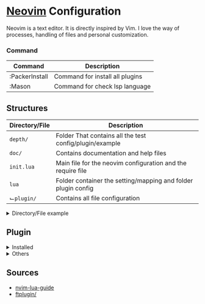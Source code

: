 # [Neovim](https://neovim.io) Configuration

Neovim is a text editor. It is directly inspired by Vim. I love the way of processes, handling of files and personal customization.

### Command

|  Command         |                         Description                          |
|------------------|--------------------------------------------------------------|
| :PackerInstall   | Command for install all plugins                              |
| :Mason           | Command for check lsp language                               |


## Structures

|  Directory/File  |                         Description                          |
|------------------|--------------------------------------------------------------|
| `depth/`         | Folder That contains all the test config/plugin/example      |
| `doc/`           | Contains documentation and help files                        |
| `init.lua`       | Main file for the neovim configuration and the require file  |
| `lua`            | Folder container the setting/mapping and folder plugin config|
|  ⌙`plugin/`      | Contains all file configuration                              |

<details>
<summary> Directory/File example</summary>

|  Directory/File  |                         Description                          |
|------------------|--------------------------------------------------------------|
| `filetype.lua`   | Used to set a file's lua filetype                            |
| `autoload/`      | Scripts loaded dynamically using Vim's autoload feature      |
| `colors/`        | Vim colorscheme files conventionally go here                 |
| `compiler/`      | Contains files related to compilation and make functionality |
| `doc/`           | Contains documentation and help files                        |
| `ftplugin/`      | Filetype-specific configurations here                        |
| `ftdetect/`      | FileType-specific detection here                             |
| `indent/`        | Contains scripts related to indentation                      |
| `plugin/`        | Contains all file configuration                              |
| `pack/`          | Vim's default location for third-party plugins               |
| `spell/`         | Files related to spell-checking                              |
| `syntax/`        | Contains scripts related to syntax highlighting              |
| `depth/`         | Folder That contains all the test config/plugin              |

<font size="1">* This structure is an example/idea, it is in no way an absolute truth and can be adapted according to your preference.</font>
</details>

## Plugin

<details>
<summary> Installed</summary>

- [x] [Packer (Manager Package)](https://github.com/wbthomason/packer.nvim)
- [x] [Nvim-web-devicons](https://github.com/nvim-tree/nvim-web-devicons)
- [x] [Lualine](https://github.com/nvim-lualine/lualine.nvim)
- [x] [Modes](https://github.com/mvllow/modes.nvim)
- [ ] [Modicator](https://github.com/mawkler/modicator.nvim)
- [x] [Mapx](https://github.com/b0o/mapx.nvim)
- [x] [Markdown-preview](https://github.com/iamcco/markdown-preview.nvim)
- [x] [Barbar](https://github.com/romgrk/barbar.nvim)
- [x] [Indent-backline](https://github.com/lukas-reineke/indent-blankline.nvim)
- [x] [Guess-indent](https://github.com/NMAC427/guess-indent.nvim)
- [x] [Vim-nerdtree](https://github.com/preservim/nerdtree)
- LSP :
    - [-] [Rust-tools.nvim](https://github.com/simrat39/rust-tools.nvim)
    - [ ] [Luasnip](https://github.com/L3MON4D3/LuaSnip)
    - [x] [Mason.nvim](https://github.com/williamboman/mason.nvim)
    - [x] [Mason_lspconfig.nvim](https://github.com/williamboman/mason-lspconfig.nvim)
    - [x] [Nvim-lspconfig](https://github.com/neovim/nvim-lspconfig)
    - [ ] [Typescript](https://github.com/jose-elias-alvarez/typescript.nvim)
- LSP :
    - [ ] [Nvim-cmp](https://github.com/hrsh7th/nvim-cmp)
    - [ ] [Cmp-nvim_lsp](https://github.com/hrsh7th/cmp-nvim-lsp)
    - [ ] [Cmp-path](https://github.com/hrsh7th/cmp-path)
    - [ ] [Cmp-cmdline](https://github.com/hrsh7th/cmp-cmdline)
    - [ ] [Cmp-luasnip](https://github.com/saadparwaiz1/cmp_luasnip)
    - [x] [Lspkind](https://github.com/onsails/lspkind.nvim)
- [x] [Alternate-toggler]()https://github.com/rmagatti/alternate-toggler
- [x] [Auto Pair](https://github.com/windwp/nvim-autopairs)
- [x] [Vim-visual-multi](https://github.com/mg979/vim-visual-multi)
- [ ] [Wildfire](https://github.com/gcmt/wildfire.vim)
- Surround :
    - [ ] [tpope](https://github.com/tpope/vim-surround)
    - [-] [ur4ltz](https://github.com/ur4ltz/surround.nvim)
    - [-] [kylechui](https://github.com/kylechui/nvim-surround)
- [x] [Telescope :](https://github.com/nvim-telescope/telescope.nvim)
    - [x] [Telescope-file-browser](https://github.com/nvim-telescope/telescope-file-browser.nvim)
    - [x] [Telescope-fzf-native](https://github.com/nvim-telescope/telescope-fzy-native.nvim)
    - [x] [Telescope-project](https://github.com/nvim-telescope/telescope-project.nvim)
    - [ ] [Nvim-neoclip](https://github.com/AckslD/nvim-neoclip.lua)
    - [ ] [Telescope-vim-bookmarks](https://github.com/tom-anders/telescope-vim-bookmarks.nvim)
- [ ] [Vim-bookmarks](https://github.com/MattesGroeger/vim-bookmarks)
- [-] [Null-ls](https://github.com/jose-elias-alvarez/null-ls.nvim)
- [x] [Nvim-treesitter](https://github.com/nvim-treesitter/nvim-treesitter)
- Nvim-ts :
    - [-] [Nvim-ts-autotag](https://github.com/windwp/nvim-ts-autotag)
    - [-] [Nvim-ts-rainbow](https://github.com/p00f/nvim-ts-rainbow)
- [-] [Template-string.nvim](https://github.com/axelvc/template-string.nvim)
- [ ] [Fidget](https://github.com/j-hui/fidget.nvim)
- [ ] [Todo-comments](https://github.com/folke/todo-comments.nvim)
- [ ] [Comment](https://github.com/numToStr/Comment.nvim)
- [ ] [Noice :](https://github.com/folke/noice.nvim)
    - [ ] [Nui](https://github.com/MunifTanjim/nui.nvim)
    - [ ] [Nvim-notify](https://github.com/rcarriga/nvim-notify)
- [ ] [Sideways](https://github.com/AndrewRadev/sideways.vim)
- [ ] [ToggleTerm](https://github.com/akinsho/toggleterm.nvim)
- [ ] [Colorizer](https://github.com/norcalli/nvim-colorizer.lua)
- [ ] [Flutter-tools](https://github.com/akinsho/flutter-tools.nvim)
- [ ] [Lazygit](https://github.com/kdheepak/lazygit.nvim)

<font size="1"> [x] : Crossed (My Config)</font><br/>
<font size="1"> [-] : Commend & not installed</font><br/>
<font size="1"> [ ] : Unchecked (Default Config)</font><br/>
</details>

<details>
<summary> Others</summary>

- [ ] [Vim-table-mode](https://github.com/dhruvasagar/vim-table-mode)
- [ ] [Vim-polyglot](https://github.com/sheerun/vim-polyglot)
- [ ] [Vim-closetag](https://github.com/alvan/vim-closetag)
- [ ] [Auto indent detection](https://github.com/tpope/vim-sleuth)
- [ ] [GitSigns](https://github.com/lewis6991/gitsigns.nvim)
- [ ] [GitBlame](https://github.com/f-person/git-blame.nvim)
- [ ] [Trouble](https://github.com/folke/trouble.nvim)
- [ ] [vim-auto-save](https://github.com/907th/vim-auto-save)
- [ ] [Nvim-treesitter-refactor](https://github.com/nvim-treesitter/nvim-treesitter-refactor)
- [ ] [Vim-obsession](https://github.com/tpope/vim-obsession)
- [ ] [Nvim-ufo](https://github.com/kevinhwang91/nvim-ufo)

</details>

## Sources

- [nvim-lua-guide](https://github.com/nanotee/nvim-lua-guide)
- [ftplugin/](https://www.ejmastnak.com/tutorials/vim-latex/ftplugin/)
